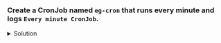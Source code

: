 ### Create a CronJob named `eg-cron` that runs every minute and logs `Every minute CronJob`.

<details><summary>Solution</summary>
  <p>

  ```bash
  kubectl apply -f - <<EOF
  apiVersion: batch/v1
  kind: CronJob
  metadata:
    name: eg-cron
  spec:
    schedule: "* * * * *"
    jobTemplate:
      spec:
        template:
          spec:
            containers:
            - name: hello
              image: busybox
              command: ["sh", "-c", "echo  Every minute CronJob"]
            restartPolicy: OnFailure
  EOF
  ```
  </p>
</details>